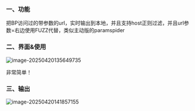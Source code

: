 ### 一、功能

把BP访问过的带参数的url，实时输出到本地，并且支持host正则过滤，并且url参数=右边使用FUZZ代替，类似主动版的paramspider

### 二、界面&使用

![image-20250420135649735](C:\Users\33940\AppData\Roaming\Typora\typora-user-images\image-20250420135649735.png)

非常简单！

### 三、输出

![image-20250420141857155](C:\Users\33940\AppData\Roaming\Typora\typora-user-images\image-20250420141857155.png)

